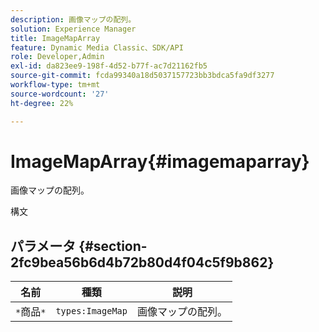 ```yaml
---
description: 画像マップの配列。
solution: Experience Manager
title: ImageMapArray
feature: Dynamic Media Classic、SDK/API
role: Developer,Admin
exl-id: da823ee9-198f-4d52-b77f-ac7d21162fb5
source-git-commit: fcda99340a18d5037157723bb3bdca5fa9df3277
workflow-type: tm+mt
source-wordcount: '27'
ht-degree: 22%

---
```


# ImageMapArray{#imagemaparray}

画像マップの配列。

構文

## パラメータ {#section-2fc9bea56b6d4b72b80d4f04c5f9b862}

| 名前 | 種類 | 説明 |
|---|---|---|
| `*`商品`*` | `types:ImageMap` | 画像マップの配列。 |
